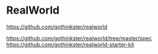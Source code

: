 # RealWorld
https://github.com/gothinkster/realworld

https://github.com/gothinkster/realworld/tree/master/spec
https://github.com/gothinkster/realworld-starter-kit
